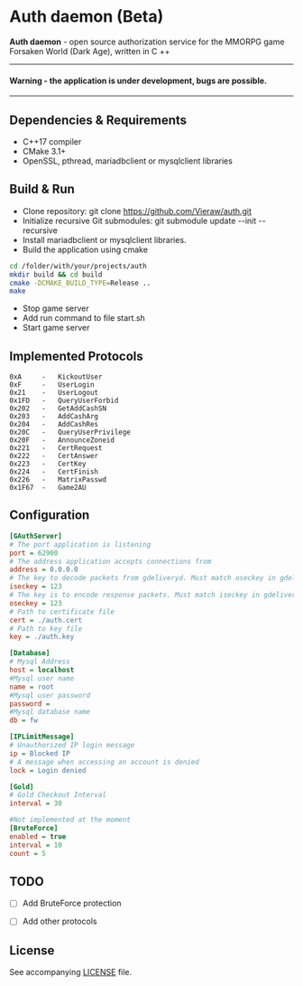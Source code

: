 # Auth daemon (Beta)
**Auth daemon** - open source authorization service for the MMORPG game Forsaken World (Dark Age), written in C ++

---

#### Warning - the application is under development, bugs are possible.

---

## Dependencies & Requirements
- C++17 compiler
- CMake 3.1+
- OpenSSL, pthread, mariadbclient or mysqlclient libraries

## Build & Run
- Clone repository: git clone https://github.com/Vieraw/auth.git
- Initialize recursive Git submodules: git submodule update --init --recursive
- Install mariadbclient or mysqlclient libraries.
- Build the application using cmake
```bash
cd /folder/with/your/projects/auth
mkdir build && cd build
cmake -DCMAKE_BUILD_TYPE=Release ..
make
```
- Stop game server
- Add run command to file start.sh
- Start game server


## Implemented Protocols
    0xA     -   KickoutUser
    0xF     -   UserLogin
    0x21    -   UserLogout
    0x1FD   -   QueryUserForbid
    0x202   -   GetAddCashSN
    0x203   -   AddCashArg
    0x204   -   AddCashRes
    0x20C   -   QueryUserPrivilege
    0x20F   -   AnnounceZoneid
    0x221   -   CertRequest
    0x222   -   CertAnswer
    0x223   -   CertKey
    0x224   -   CertFinish
    0x226   -   MatrixPasswd
    0x1F67  -   Game2AU


## Configuration
```ini
[GAuthServer]
# The port application is listening
port = 62900 
# The address application accepts connections from
address = 0.0.0.0
# The key to decode packets from gdeliveryd. Must match oseckey in gdeliveryd config.
iseckey = 123
# The key is to encode response packets. Must match iseckey in gdeliveryd config.
oseckey = 123
# Path to certificate file
cert = ./auth.cert
# Path to key file
key = ./auth.key

[Database]
# Mysql Address
host = localhost
#Mysql user name
name = root
#Mysql user password
password =
#Mysql database name
db = fw

[IPLimitMessage]
# Unauthorized IP login message
ip = Blocked IP
# A message when accessing an account is denied
lock = Login denied

[Gold]
# Gold Checkout Interval
interval = 30

#Not implemented at the moment
[BruteForce]
enabled = true
interval = 10
count = 5


```

## TODO
- [ ] Add BruteForce protection
- [ ] Add other protocols


## License
See accompanying [LICENSE](LICENSE) file.
